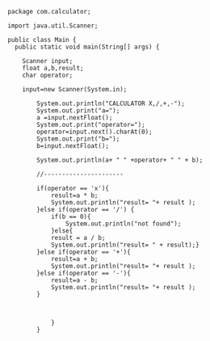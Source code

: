     package com.calculator;

    import java.util.Scanner;

    public class Main {
      public static void main(String[] args) {

        Scanner input;
        float a,b,result;
        char operator;

        input=new Scanner(System.in);

            System.out.println("CALCULATOR X,/,+,-");
            System.out.print("a=");
            a =input.nextFloat();
            System.out.print("operator=");
            operator=input.next().charAt(0);
            System.out.print("b=");
            b=input.nextFloat();

            System.out.println(a+ " " +operator+ " " + b);

            //----------------------

            if(operator == 'x'){
                result=a * b;
                System.out.println("result= "+ result );
            }else if(operator == '/') {
                if(b == 0){
                    System.out.println("not found");
                }else{
                result = a / b;
                System.out.println("result= " + result);}
            }else if(operator == '+'){
                result=a + b;
                System.out.println("result= "+ result );
            }else if(operator == '-'){
                result=a - b;
                System.out.println("result= "+ result );
            }



                }
            }
